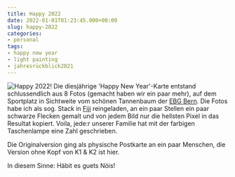 ```yaml
---
title: Happy 2022
date: 2022-01-01T01:23:45.000+00:00
slug: happy-2022
categories:
- personal
tags:
- happy new year
- light painting
- jahresrückblick2021
---
```


![Happy 2022!](https://habi.gna.ch/wp-content/uploads/2022/01/2022.jpg)
Die diesjährige 'Happy New Year'-Karte entstand schlussendlich aus 8 Fotos (gemacht haben wir ein paar mehr), auf dem Sportplatz in Sichtweite vom schönen Tannenbaum der [EBG Bern](https://www.ebgbern.ch).
Die Fotos habe ich als sog. Stack in [Fiji](Fijihttps://fiji.sc) reingeladen, an ein paar Stellen ein paar schwarze Flecken gemalt und von jedem Bild nur die hellsten Pixel in das Resultat kopiert.
Voila, jede:r unserer Familie hat mit der farbigen Taschenlampe eine Zahl geschrieben.

Die Originalversion ging als physische Postkarte an ein paar Menschen, die Version ohne Kopf von K1 & K2 ist hier.

In diesem Sinne: Häbit es guets Nöis!